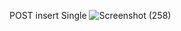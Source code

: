 POST insert Single
![Screenshot (258)](https://github.com/RhutikJagtap/REST-API/assets/118281847/989abf34-f968-4bac-bdde-4a3f8ee47bd6)
